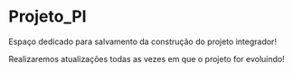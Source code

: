 # Projeto_PI
Espaço dedicado para salvamento da construção do projeto integrador!

Realizaremos atualizações todas as vezes em que o projeto for evoluindo!
